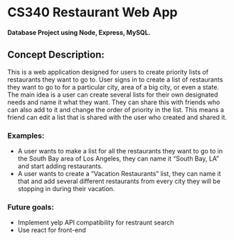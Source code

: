 # CS340 Restaurant Web App

#### Database Project using Node, Express, MySQL.

## Concept Description:
This is a web application designed for users to create priority lists of restaurants they want to go to. User signs in to create a list of restaurants they want to go to for a particular city, area of a big city, or even a state. The main idea is a user can create several lists for their own designated needs and name it what they want. They can share this with friends who can also add to it and change the order of priority in the list. This means a friend can edit a list that is shared with the user who created and shared it.

### Examples:
* A user wants to make a list for all the restaurants they want to go to in the South Bay area of Los Angeles, they can name it “South Bay, LA” and start adding restaurants.
* A user wants to create a “Vacation Restaurants” list, they can name it that and add several different restaurants from every city they will be stopping in during their vacation. 

### Future goals:
* Implement yelp API compatibility for restraunt search
* Use react for front-end 

